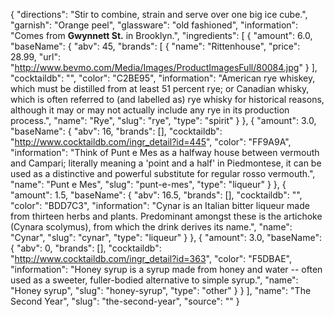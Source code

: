 {
    "directions": "Stir to combine, strain and serve over one big ice cube.",
    "garnish": "Orange peel",
    "glassware": "old fashioned",
    "information": "Comes from **Gwynnett St.** in Brooklyn.",
    "ingredients": [
        {
            "amount": 6.0,
            "baseName": {
                "abv": 45,
                "brands": [
                    {
                        "name": "Rittenhouse",
                        "price": 28.99,
                        "url": "http://www.bevmo.com/Media/Images/ProductImagesFull/80084.jpg"
                    }
                ],
                "cocktaildb": "",
                "color": "C2BE95",
                "information": "American rye whiskey, which must be distilled from at least 51 percent rye; or Canadian whisky, which is often referred to (and labelled as) rye whisky for historical reasons, although it may or may not actually include any rye in its production process.",
                "name": "Rye",
                "slug": "rye",
                "type": "spirit"
            }
        },
        {
            "amount": 3.0,
            "baseName": {
                "abv": 16,
                "brands": [],
                "cocktaildb": "http://www.cocktaildb.com/ingr_detail?id=445",
                "color": "FF9A9A",
                "information": "Think of Punt e Mes as a halfway house between vermouth and Campari; literally meaning a 'point and a half' in Piedmontese, it can be used as a distinctive and powerful substitute for regular rosso vermouth.",
                "name": "Punt e Mes",
                "slug": "punt-e-mes",
                "type": "liqueur"
            }
        },
        {
            "amount": 1.5,
            "baseName": {
                "abv": 16.5,
                "brands": [],
                "cocktaildb": "",
                "color": "BDD7C3",
                "information": "Cynar is an Italian bitter liqueur made from thirteen herbs and plants. Predominant amongst these is the artichoke (Cynara scolymus), from which the drink derives its name.",
                "name": "Cynar",
                "slug": "cynar",
                "type": "liqueur"
            }
        },
        {
            "amount": 3.0,
            "baseName": {
                "abv": 0,
                "brands": [],
                "cocktaildb": "http://www.cocktaildb.com/ingr_detail?id=363",
                "color": "F5DBAE",
                "information": "Honey syrup is a syrup made from honey and water -- often used as a sweeter, fuller-bodied alternative to simple syrup.",
                "name": "Honey syrup",
                "slug": "honey-syrup",
                "type": "other"
            }
        }
    ],
    "name": "The Second Year",
    "slug": "the-second-year",
    "source": ""
}